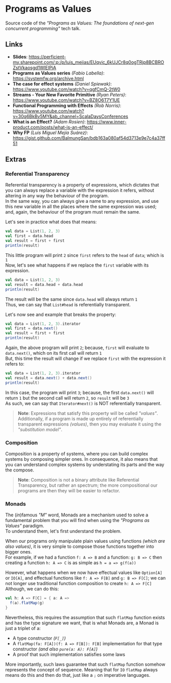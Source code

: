 # Programs as Values

Source code of the _"Programs as Values: The foundations of next-gen concurrent programming"_ tech talk.

## Links

+ **Slides**: https://perficient-my.sharepoint.com/:p:/p/luis_mejias/EUqvic_6kUJCr8q0ogTRjp8BCBROZstVkaosgd1WlEIPjA
+ **Programs as Values series** _(Fabio Labella)_: https://systemfw.org/archive.html
+ **The case for effect systems** _(Daniel Spiewak)_: https://www.youtube.com/watch?v=qgfCmQ-2tW0
+ **Streams - Your New Favorite Primitive** _(Ryan Peters)_: https://www.youtube.com/watch?v=BZ8O6T7Y1UE
+ **Functional Programming with Effects** _(Rob Norris)_: https://www.youtube.com/watch?v=30q6BkBv5MY&ab_channel=ScalaDaysConferences
+ **What is an Effect?** _(Adam Rosien)_: https://www.inner-product.com/posts/what-is-an-effect/
+ **Why FP** _(Luis Miguel Mejía Suárez)_: https://gist.github.com/BalmungSan/bdb163a080af54d3713e9e7c4a37ff51

## Extras

### Referential Transparency

Referential transparency is a property of expressions,
which dictates that you can always replace a variable with the expression it refers,
without altering in any way the behaviour of the program.<br>
In the same way, you can always give a name to any expression,
and use this new variable in all the places where the same expression was used;
and, again, the behaviour of the program must remain the same.

Let's see in practice what does that means:

```scala
val data = List(1, 2, 3)
val first = data.head
val result = first + first
println(result)
```

This little program will print `2` since `first` refers to the `head` of `data`; which is `1`<br>
Now, let's see what happens if we replace the `first` variable with its expression.

```scala
val data = List(1, 2, 3)
val result = data.head + data.head
println(result)
```

The result will be the same since `data.head` will always return `1`<br>
Thus, we can say that `List#head` is referentially transparent.

Let's now see and example that breaks the property:

```scala
val data = List(1, 2, 3).iterator
val first = data.next()
val result = first + first
println(result)
```

Again, the above program will print `2`;
because, `first` will evaluate to `data.next()`, which on its first call will return `1`<br>
But, this time the result will change if we replace `first` with the expression it refers to:

```scala
val data = List(1, 2, 3).iterator
val result = data.next() + data.next()
println(result)
```

In this case, the program will print `3`;
because, the first `data.next()` will return `1` but the second call will return `2`, so `result` will be `3`<br>
As such, we can say that `Iterator#next()` is NOT referentially transparent.

> **Note**: Expressions that satisfy this property will be called _"values"_.<br>
> Additionally, if a program is made up entirely of referentially transparent expressions _(values)_,
> then you may evaluate it using the _"substitution model"_.

### Composition

Composition is a property of systems,
where you can build complex systems by composing simpler ones.
In consequence, it also means that you can understand complex systems
by understating its parts and the way the compose.

> **Note**: Composition is not a binary attribute like Referential Transparency, but rather an spectrum;
> the more compositional our programs are then they will be easier to refactor.

### Monads

The (_in_)famous _"M"_ word,
Monads are a mechanism used to solve a fundamental problem that you will find
when using the _"Programs as Values"_ paradigm.<br>
To understand them, let's first understand the problem.

When our programs only manipulate plain values using functions _(which are also values)_,
it is very simple to compose those functions together into bigger ones.<br>
For example, if we had a function `f: A => B` and a function: `g: B => C`
then creating a function `h: A => C` is as simple as `h = a => g(f(a))`

However, what happens when we now have effectual values like `Option[A]` or `IO[A]`,
and effectual functions like `f: A => F[B]` and `g: B => F[C]`;
we can not longer use traditional function composition to create `h: A => F[C]`<br>
Although, we can do this:

```scala
val h: A => F[C] = { a: A =>
  f(a).flatMap(g)
}
```

Nevertheless, this requires the assumption that such `flatMap` function exists and has the type signature we want,
that is what Monads are, a Monad is just a triplet of a:
+ A type constructor _(`F[_]`)_
+ A `flatMap(fa: F[A])(f: A => F[B]): F[B]` implementation for that type constructor _(and also `pure(a: A): F[A]`)_
+ A proof that such implementation satisfies some laws

More importantly, such laws guarantee that such `flatMap` function somehow represents the concept of sequence.
Meaning that for `IO` `flatMap` always means do this and then do that, just like a `;` on imperative languages.
